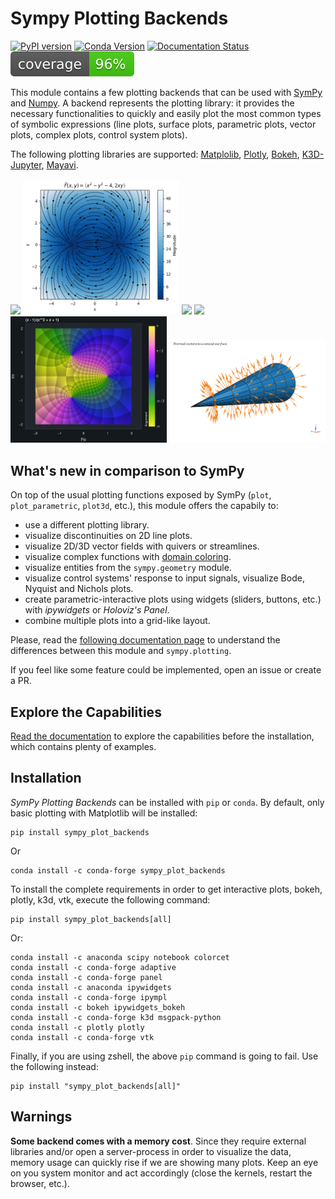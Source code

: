 # Sympy Plotting Backends

[![PyPI version](https://badge.fury.io/py/sympy-plot-backends.svg)](https://badge.fury.io/py/sympy-plot-backends)
[![Conda Version](https://img.shields.io/conda/vn/conda-forge/sympy_plot_backends.svg)](https://anaconda.org/conda-forge/sympy_plot_backends)
[![Documentation Status](https://readthedocs.org/projects/sympy-plot-backends/badge/?version=latest)](http://sympy-plot-backends.readthedocs.io/)
![Coverage](https://github.com/Davide-sd/sympy-plot-backends/blob/master/coverage.svg)


This module contains a few plotting backends that can be used with [SymPy](github.com/sympy/sympy) and [Numpy](https://github.com/numpy/numpy). A backend represents the plotting library: it provides the necessary functionalities to quickly and easily plot the most common types of symbolic expressions (line plots, surface plots, parametric plots, vector plots, complex plots, control system plots).

The following plotting libraries are supported: [Matplolib](https://matplotlib.org/), [Plotly](https://plotly.com/), [Bokeh](https://github.com/bokeh/bokeh), [K3D-Jupyter](https://github.com/K3D-tools/K3D-jupyter), [Mayavi](https://github.com/enthought/mayavi).

<div>
<img src="https://raw.githubusercontent.com/Davide-sd/sympy-plot-backends/master/imgs/iplot_bokeh.png" width=250/>
<img src="https://raw.githubusercontent.com/Davide-sd/sympy-plot-backends/master/imgs/mpl-streamplot.png" width=250/>
<img src="https://raw.githubusercontent.com/Davide-sd/sympy-plot-backends/master/imgs/plotly_streamlines_2.png" width=250/>
<img src="https://raw.githubusercontent.com/Davide-sd/sympy-plot-backends/master/imgs/K3D-spherical-harmonics.png" width=250/>
<img src="https://raw.githubusercontent.com/Davide-sd/sympy-plot-backends/master/imgs/bokeh_domain_coloring.png" width=250/>
<img src="https://raw.githubusercontent.com/Davide-sd/sympy-plot-backends/master/imgs/K3D-cone-vectors.png" width=250/>
</div>


## What's new in comparison to SymPy

On top of the usual plotting functions exposed by SymPy (`plot`,
`plot_parametric`, `plot3d`, etc.), this module offers the capabily to:

* use a different plotting library.
* visualize discontinuities on 2D line plots.
* visualize 2D/3D vector fields with quivers or streamlines.
* visualize complex functions with [domain coloring](https://en.wikipedia.org/wiki/Domain_coloring).
* visualize entities from the `sympy.geometry` module.
* visualize control systems' response to input signals, visualize Bode, Nyquist and Nichols plots.
* create parametric-interactive plots using widgets
  (sliders, buttons, etc.) with *ipywidgets* or *Holoviz's Panel*.
* combine multiple plots into a grid-like layout.

Please, read the
[following documentation page](https://sympy-plot-backends.readthedocs.io/en/latest/overview.html#differences-with-sympy-plotting)
to understand the differences between this module and ``sympy.plotting``.

If you feel like some feature could be implemented, open an issue or create
a PR.


## Explore the Capabilities

[Read the documentation](https://sympy-plot-backends.readthedocs.io/) to 
explore the capabilities before the installation, which contains plenty of
examples.


## Installation

*SymPy Plotting Backends* can be installed with `pip` or `conda`. By default,
only basic plotting with Matplotlib will be installed:

```
pip install sympy_plot_backends
```

Or

```
conda install -c conda-forge sympy_plot_backends
```

To install the complete requirements in order to get interactive plots, bokeh,
plotly, k3d, vtk, execute the following command:

```
pip install sympy_plot_backends[all]
```

Or:

```
conda install -c anaconda scipy notebook colorcet
conda install -c conda-forge adaptive
conda install -c conda-forge panel
conda install -c anaconda ipywidgets
conda install -c conda-forge ipympl
conda install -c bokeh ipywidgets_bokeh
conda install -c conda-forge k3d msgpack-python
conda install -c plotly plotly
conda install -c conda-forge vtk
```

Finally, if you are using zshell, the above `pip` command is going to fail.
Use the following instead:

```
pip install "sympy_plot_backends[all]"
```
  

## Warnings

**Some backend comes with a memory cost**. Since they require external libraries and/or open a server-process in order to visualize the data, memory usage can quickly rise if we are showing many plots. Keep an eye on you system monitor and act accordingly (close the kernels, restart the browser, etc.).
